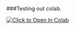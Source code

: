 ###Testing out colab.


[![Click to Open In Colab](https://colab.research.google.com/assets/colab-badge.svg)]([https://colab.research.google.com/github/your-username/your-repo-name/blob/main/your_notebook_name.ipynb](https://colab.research.google.com/gist/ofonime41/2c2a5fcfed77abf82d63df8bc795ddfa/testing.ipynb))
